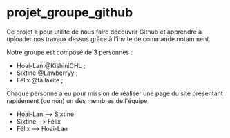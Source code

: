 # projet_groupe_github

Ce projet a pour utilité de nous faire découvrir Github et apprendre à uploader nos travaux dessus grâce à l'invite de commande notamment.

Notre groupe est composé de 3 personnes : 
* Hoai-Lan @KishiniCHL ;
* Sixtine @Lawberryy ;
* Félix @failaxite ;

Chaque personne a eu pour mission de réaliser une page du site présentant rapidement (ou non) un des membres de l'équipe.

* Hoai-Lan --> Sixtine
* Sixtine --> Félix
* Félix --> Hoai-Lan